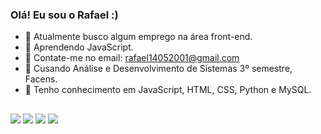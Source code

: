 ### Olá! Eu sou o Rafael :) 

- 🔭 Atualmente busco algum emprego na área front-end.
- 🌱 Aprendendo JavaScript.
- 👯 Contate-me no email: rafael14052001@gmail.com
- 🤔 Cusando Análise e Desenvolvimento de Sistemas 3º semestre, Facens.
- 💬 Tenho conhecimento em JavaScript, HTML, CSS, Python e MySQL.

## 



<div> 
  <a href="https://www.youtube.com/channel/UCHLiOJ-zXzFFUI29w004IYw" target="_blank"><img src="https://img.shields.io/badge/YouTube-FF0000?style=for-the-badge&logo=youtube&logoColor=white" target="_blank"></a>
  <a href="https://instagram.com/raafael.henrique_" target="_blank"><img src="https://img.shields.io/badge/-Instagram-%23E4405F?style=for-the-badge&logo=instagram&logoColor=white" target="_blank"></a>
  <a href="mailto:rafael14052001@gmail.com"><img src="https://img.shields.io/badge/-Gmail-%23333?style=for-the-badge&logo=gmail&logoColor=white" target="_blank"></a>
  <a href="https://www.linkedin.com/in/https://www.linkedin.com/in/rafael-henrique-cr/" target="_blank"><img src="https://img.shields.io/badge/-LinkedIn-%230077B5?style=for-the-badge&logo=linkedin&logoColor=white" target="_blank"></a> 
  

</div>

##



